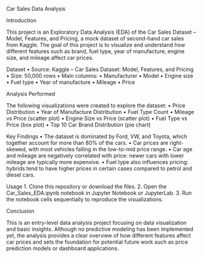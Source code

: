 Car Sales Data Analysis

Introduction

This project is an Exploratory Data Analysis (EDA) of the Car Sales Dataset – Model, Features, and Pricing, a mock dataset of second-hand car sales from Kaggle. The goal of this project is to visualize and understand how different features such as brand, fuel type, year of manufacture, engine size, and mileage affect car prices.

Dataset
	•	Source: Kaggle – Car Sales Dataset: Model, Features, and Pricing
	•	Size: 50,000 rows
	•	Main columns:
	•	Manufacturer
	•	Model
	•	Engine size
	•	Fuel type
	•	Year of manufacture
	•	Mileage
	•	Price

Analysis Performed

The following visualizations were created to explore the dataset:
	•	Price Distribution
	•	Year of Manufacture Distribution
	•	Fuel Type Count
	•	Mileage vs Price (scatter plot)
	•	Engine Size vs Price (scatter plot)
	•	Fuel Type vs Price (box plot)
	•	Top 10 Car Brand Distribution (pie chart)

Key Findings
	•	The dataset is dominated by Ford, VW, and Toyota, which together account for more than 80% of the cars.
	•	Car prices are right-skewed, with most vehicles falling in the low-to-mid price range.
	•	Car age and mileage are negatively correlated with price: newer cars with lower mileage are typically more expensive.
	•	Fuel type also influences pricing: hybrids tend to have higher prices in certain cases compared to petrol and diesel cars.

Usage
	1.	Clone this repository or download the files.
	2.	Open the Car_Sales_EDA.ipynb notebook in Jupyter Notebook or JupyterLab.
	3.	Run the notebook cells sequentially to reproduce the visualizations.

Conclusion

This is an entry-level data analysis project focusing on data visualization and basic insights. Although no predictive modeling has been implemented yet, the analysis provides a clear overview of how different features affect car prices and sets the foundation for potential future work such as price prediction models or dashboard applications.
